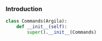 ### Introduction

```python
class Commands(Argila):
	def __init__(self):
		super().__init__(Commands)
```
